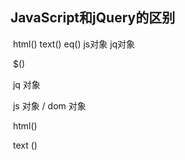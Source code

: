 ## JavaScript和jQuery的区别

​	html() text() eq()   js对象   jq对象

​    	$()

​	jq 对象

​	js 对象 / dom 对象



​	html()

​	text ()



```javascript

```





